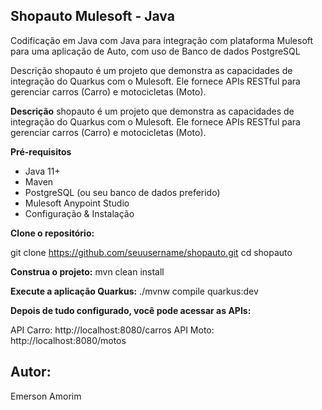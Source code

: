 ## Shopauto Mulesoft - Java

Codificação em Java com Java para integração com plataforma Mulesoft para uma aplicação de Auto, com uso de Banco de dados PostgreSQL

Descrição shopauto é um projeto que demonstra as capacidades de integração do Quarkus com o Mulesoft. Ele fornece APIs RESTful para gerenciar carros (Carro) e motocicletas (Moto).


**Descrição**
shopauto é um projeto que demonstra as capacidades de integração do Quarkus com o Mulesoft. Ele fornece APIs RESTful para gerenciar carros (Carro) e motocicletas (Moto).

**Pré-requisitos**
- Java 11+
- Maven
- PostgreSQL (ou seu banco de dados preferido)
- Mulesoft Anypoint Studio
- Configuração & Instalação


**Clone o repositório:**

git clone https://github.com/seuusername/shopauto.git
cd shopauto

**Construa o projeto:**
mvn clean install

**Execute a aplicação Quarkus:**
./mvnw compile quarkus:dev


**Depois de tudo configurado, você pode acessar as APIs:**

API Carro: http://localhost:8080/carros
API Moto: http://localhost:8080/motos

## Autor:
Emerson Amorim
